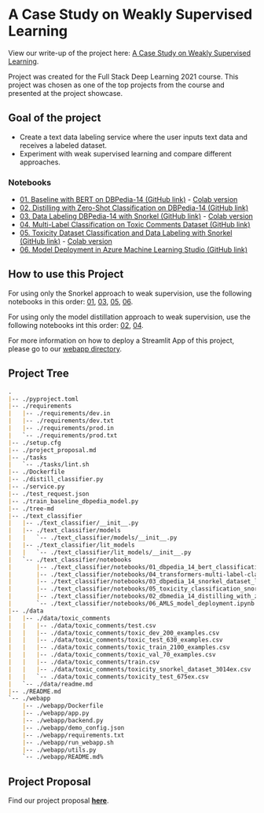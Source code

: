 # A Case Study on Weakly Supervised Learning

View our write-up of the project here: [A Case Study on Weakly Supervised Learning](https://docs.google.com/document/d/1LezryNpV9j2ltfesDj9lwQ0wvoyuC7Ge_K1WyNuHZzQ/edit?usp=sharing).

Project was created for the Full Stack Deep Learning 2021 course. This project was chosen as one of the top projects from the course and presented at the project showcase.

## Goal of the project

- Create a text data labeling service where the user inputs text data and receives a labeled dataset.
- Experiment with weak supervised learning and compare different approaches.

### Notebooks

* [01. Baseline with BERT on DBPedia-14 (GitHub link)](https://github.com/JayThibs/Weak-Supervised-Learning-Case-Study/blob/main/text_classifier/notebooks/01_dbpedia_14_bert_classification_exploration.ipynb) - [Colab version](https://colab.research.google.com/github/JayThibs/Weak-Supervised-Learning-Case-Study/blob/main/text_classifier/notebooks/01_dbpedia_14_bert_classification_exploration.ipynb)
* [02. Distilling with Zero-Shot Classification on DBPedia-14 (GitHub link)](https://github.com/JayThibs/Weak-Supervised-Learning-Case-Study/blob/main/text_classifier/notebooks/02_dbmedia_14_distilling_with_zero_shot_classification.ipynb)
* [03. Data Labeling DBPedia-14 with Snorkel (GitHub link)](https://github.com/JayThibs/Weak-Supervised-Learning-Case-Study/blob/main/text_classifier/notebooks/03_dbpedia_14_snorkel_dataset_labeling.ipynb) - [Colab version](https://colab.research.google.com/github/JayThibs/Weak-Supervised-Learning-Case-Study/blob/main/text_classifier/notebooks/03_dbpedia_14_snorkel_dataset_labeling.ipynb)
* [04. Multi-Label Classification on Toxic Comments Dataset (GitHub link)](https://github.com/JayThibs/Weak-Supervised-Learning-Case-Study/blob/main/text_classifier/notebooks/04_transformers-multi-label-classification-toxicity.ipynb)
* [05. Toxicity Dataset Classification and Data Labeling with Snorkel (GitHub link)](https://github.com/JayThibs/Weak-Supervised-Learning-Case-Study/blob/main/text_classifier/notebooks/05_toxicity_classification_snorkel_dataset.ipynb) - [Colab version](https://colab.research.google.com/github/JayThibs/Weak-Supervised-Learning-Case-Study/blob/main/text_classifier/notebooks/05_toxicity_classification_snorkel_dataset.ipynb)
* [06. Model Deployment in Azure Machine Learning Studio (GitHub link)](https://github.com/JayThibs/Weak-Supervised-Learning-Case-Study/blob/main/text_classifier/notebooks/06_AMLS_model_deployment.ipynb)

## How to use this Project

For using only the Snorkel approach to weak supervision, use the following notebooks in this order: [01](https://colab.research.google.com/github/JayThibs/Weak-Supervised-Learning-Case-Study/blob/main/text_classifier/notebooks/01_dbpedia_14_bert_classification_exploration.ipynb), [03](https://colab.research.google.com/github/JayThibs/Weak-Supervised-Learning-Case-Study/blob/main/text_classifier/notebooks/03_dbpedia_14_snorkel_dataset_labeling.ipynb), [05](https://colab.research.google.com/github/JayThibs/Weak-Supervised-Learning-Case-Study/blob/main/text_classifier/notebooks/05_toxicity_classification_snorkel_dataset.ipynb), [06](https://github.com/JayThibs/Weak-Supervised-Learning-Case-Study/blob/main/text_classifier/notebooks/06_AMLS_model_deployment.ipynb). 

For using only the model distillation approach to weak supervision, use the following notebooks int this order: [02](https://github.com/JayThibs/Weak-Supervised-Learning-Case-Study/blob/main/text_classifier/notebooks/02_dbmedia_14_distilling_with_zero_shot_classification.ipynb), [04](https://github.com/JayThibs/Weak-Supervised-Learning-Case-Study/blob/main/text_classifier/notebooks/04_transformers-multi-label-classification-toxicity.ipynb).

For more information on how to deploy a Streamlit App of this project, please go to our [webapp directory](https://github.com/JayThibs/Weak-Supervised-Learning-Case-Study/tree/main/webapp).

## Project Tree

```md
.
|-- ./pyproject.toml
|-- ./requirements
|   |-- ./requirements/dev.in
|   |-- ./requirements/dev.txt
|   |-- ./requirements/prod.in
|   `-- ./requirements/prod.txt
|-- ./setup.cfg
|-- ./project_proposal.md
|-- ./tasks
|   `-- ./tasks/lint.sh
|-- ./Dockerfile
|-- ./distill_classifier.py
|-- ./service.py
|-- ./test_request.json
|-- ./train_baseline_dbpedia_model.py
|-- ./tree-md
|-- ./text_classifier
|   |-- ./text_classifier/__init__.py
|   |-- ./text_classifier/models
|   |   `-- ./text_classifier/models/__init__.py
|   |-- ./text_classifier/lit_models
|   |   `-- ./text_classifier/lit_models/__init__.py
|   `-- ./text_classifier/notebooks
|       |-- ./text_classifier/notebooks/01_dbpedia_14_bert_classification_exploration.ipynb
|       |-- ./text_classifier/notebooks/04_transformers-multi-label-classification-toxicity.ipynb
|       |-- ./text_classifier/notebooks/03_dbpedia_14_snorkel_dataset_labeling.ipynb
|       |-- ./text_classifier/notebooks/05_toxicity_classification_snorkel_dataset.ipynb
|       |-- ./text_classifier/notebooks/02_dbmedia_14_distilling_with_zero_shot_classification.ipynb
|       `-- ./text_classifier/notebooks/06_AMLS_model_deployment.ipynb
|-- ./data
|   |-- ./data/toxic_comments
|   |   |-- ./data/toxic_comments/test.csv
|   |   |-- ./data/toxic_comments/toxic_dev_200_examples.csv
|   |   |-- ./data/toxic_comments/toxic_test_630_examples.csv
|   |   |-- ./data/toxic_comments/toxic_train_2100_examples.csv
|   |   |-- ./data/toxic_comments/toxic_val_70_examples.csv
|   |   |-- ./data/toxic_comments/train.csv
|   |   |-- ./data/toxic_comments/toxicity_snorkel_dataset_3014ex.csv
|   |   `-- ./data/toxic_comments/toxicity_test_675ex.csv
|   `-- ./data/readme.md
|-- ./README.md
`-- ./webapp
    |-- ./webapp/Dockerfile
    |-- ./webapp/app.py
    |-- ./webapp/backend.py
    |-- ./webapp/demo_config.json
    |-- ./webapp/requirements.txt
    |-- ./webapp/run_webapp.sh
    |-- ./webapp/utils.py
    `-- ./webapp/README.md%
```

## Project Proposal

Find our project proposal **[here](https://github.com/JayThibs/Weak-Supervised-Learning-Case-Study/blob/main/project_proposal.md)**.
